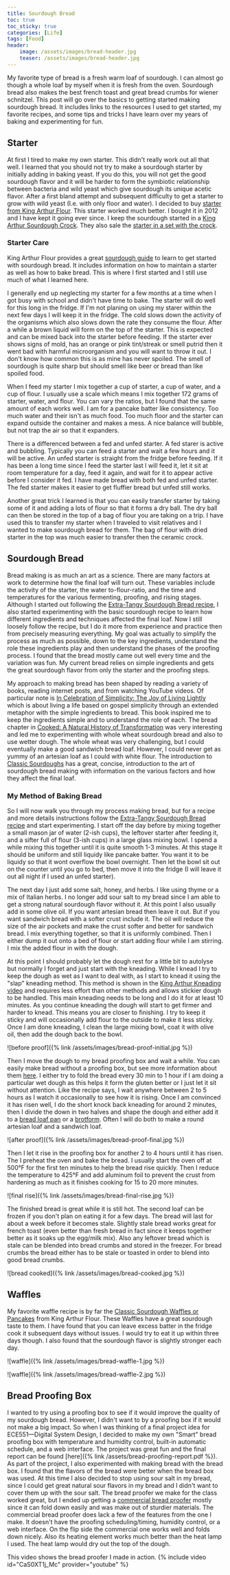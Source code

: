 ```yaml
---
title: Sourdough Bread
toc: true
toc_sticky: true
categories: [Life]
tags: [Food]
header:
    image: /assets/images/bread-header.jpg
    teaser: /assets/images/bread-header.jpg
---
```


My favorite type of bread is a fresh warm loaf of sourdough. I can almost go though a whole loaf by myself when it is fresh from the oven. Sourdough bread also makes the best french toast and great bread crumbs for wiener schnitzel. This post will go over the basics to getting started making sourdough bread. It includes links to the resources I used to get started, my favorite recipes, and some tips and tricks I have learn over my years of baking and experimenting for fun.

## Starter
At first I tired to make my own starter. This didn't really work out all that well. I learned that you should not try to make a sourdough starter by initially adding in baking yeast. If you do this, you will not get the good sourdough flavor and it will be harder to form the symbiotic relationship between bacteria and wild yeast which give sourdough its unique acetic flavor. After a first bland attempt and subsequent difficulty to get a starter to grow with wild yeast (I.e. with only floor and water). I decided to buy [starter from King Arthur Flour](https://shop.kingarthurflour.com/items/classic-fresh-sourdough-starter-1-oz). This starter worked much better. I bought it in 2012 and I have kept it going ever since. I keep the sourdough started in a [King Arthur Sourdough Crock](https://shop.kingarthurflour.com/items/classic-king-arthur-sourdough-crock). They also sale the [starter in a set with the crock](https://shop.kingarthurflour.com/items/sourdough-starter-and-crock-set).

### Starter Care
King Arthur Flour provides a great [sourdough guide](https://www.kingarthurflour.com/learn/guides/sourdough) to learn to get started with sourdough bread. It includes information on how to maintain a starter as well as how to bake bread. This is where I first started and I still use much of what I learned here. 

I generally end up neglecting my starter for a few months at a time when I got busy with school and didn't have time to bake. The starter will do well for this long in the fridge. If I'm not planing on using my starer within the next few days I will keep it in the fridge. The cold slows down the activity of the organisms which also slows down the rate they consume the flour. After a while a brown liquid will form on the top of the starter. This is expected and can be mixed back into the starter before feeding. If the starter ever shows signs of mold, has an orange or pink tint/streak or smell putrid then it went bad with harmful microorganism and you will want to throw it out. I don't know how common this is as mine has never spoiled. The smell of sourdough is quite sharp but should smell like beer or bread than like spoiled food.

When I feed my starter I mix together a cup of starter, a cup of water, and a cup of flour. I usually use a scale which means I mix together 172 grams of starter, water, and flour. You can vary the ratios, but I found that the same amount of each works well. I am for a pancake batter like consistency.  Too much water and their isn't as much food. Too much floor and the starter can expand outside the container and makes a mess. A nice balance will bubble, but not trap the air so that it expanders.

There is a differenced between a fed and unfed starter. A fed starer is active and bubbling. Typically you can feed a starter and wait a few hours and it will be active. An unfed starter is straight from the fridge before feeding. If it has been a long time since I feed the starter last I will feed it, let it sit at room temperature for a day, feed it again, and wait for it to appear active before I consider it fed. I have made bread with both fed and unfed starter. The fed starter makes it easier to get fluffier bread but unfed still works.

Another great trick I learned is that you can easily transfer starter by taking some of it and adding a lots of flour so that it forms a dry ball. The dry ball can then be stored in the top of a bag of flour you are taking on a trip. I have used this to transfer my starter when I traveled to visit relatives and I wanted to make sourdough bread for them. The bag of flour with dried starter in the top was much easier to transfer then the ceramic crock.

## Sourdough Bread
Bread making is as much an art as a science. There are many factors at work to determine how the final loaf will turn out. These variables include the activity of the starter, the water to-flour-ratio, and the time and temperatures for the various fermenting, proofing, and rising stages. Although I started out following the [Extra-Tangy Sourdough Bread recipe](https://www.kingarthurflour.com/recipes/extra-tangy-sourdough-bread-recipe), I also started experimenting with the basic sourdough recipe to learn how different ingredients and techniques affected the final loaf. Now I still loosely follow the recipe, but I do it more from experience and practice then from precisely measuring everything. My goal was actually to simplify the process as much as possible, down to the key ingredients, understand the role these ingredients play and then understand the phases of the proofing process. I found that the bread mostly came out well every time and the variation was fun. My current bread relies on simple ingredients and gets the great sourdough flavor from only the starter and the proofing steps.

My approach to making bread has been shaped by reading a variety of books, reading internet posts, and from watching YouTube videos. Of particular note is [In Celebration of Simplicity: The Joy of Living Lightly](https://smile.amazon.com/dp/0825463149/ref=cm_sw_em_r_mt_dp_U_gAoKEbRRY3PKE) which is about living a life based on gospel simplicity through an extended metaphor with the simple ingredients to bread. This book inspired me to keep the ingredients simple and to understand the role of each. The bread chapter in 
[Cooked: A Natural History of Transformation](https://smile.amazon.com/dp/0143125338/ref=cm_sw_em_r_mt_dp_U_ZHoKEb3MET40D) was very interesting and led me to experimenting with whole wheat sourdough bread and also to use wetter dough. The whole wheat was very challenging, but I could eventually make a good sandwich bread loaf. However, I could never get as yummy of an artesian loaf as I could with white flour. The introduction to [Classic Sourdoughs](https://smile.amazon.com/Classic-Sourdoughs-Revised-Bakers-Handbook-ebook/dp/B004EWFUQ4/ref=sr_1_36?dchild=1&keywords=sourdough+bread&qid=1586731950&sr=8-36) has a great, concise, introduction to the art of sourdough bread making with information on the various factors and how they affect the final loaf.

### My Method of Baking Bread
So I will now walk you through my process making bread, but for a recipe and more details instructions follow the [Extra-Tangy Sourdough Bread recipe](https://www.kingarthurflour.com/recipes/extra-tangy-sourdough-bread-recipe) and start experimenting.
I start off the day before by mixing together a small mason jar of water (2-ish cups), the leftover starter after feeding it, and a sifter full of flour (3-ish cups) in a large glass mixing bowl. I spend a while mixing this together until it is quite smooth 1-3 minutes. At this stage it should be uniform and still liquidy like pancake batter. You want it to be liquidy so that it wont overflow the bowl overnight. Then let the bowl sit out on the counter until you go to bed, then move it into the fridge (I will leave it out all night if I used an unfed starter).

The next day I just add some salt, honey, and herbs. I like using thyme or a mix of Italian herbs. I no longer add sour salt to my bread since I am able to get a strong natural sourdough flavor without it. At this point I also usually add in some olive oil. If you want artesian bread then leave it out. But if you want sandwich bread with a softer crust include it. The oil will reduce the size of the air pockets and make the crust softer and better for sandwich bread. I mix everything together, so that it is uniformly combined. Then I either dump it out onto a bed of flour or start adding flour while I am stirring. I mix the added flour in with the dough.

At this point I should probably let the dough rest for a little bit to autolyse but normally I forget and just start with the kneading. While I knead I try to keep the dough as wet as I want to deal with, as I start to knead it using the "slap" kneading method. This method is shown in the [King Arthur Kneading video](https://www.kingarthurflour.com/learn/guides/sourdough/bake) and requires less effort than other methods and allows stickier dough to be handled. This main kneading needs to be long and I do it for at least 10 minutes. As you continue kneading the dough will start to get firmer and harder to knead. This means you are closer to finishing. I try to keep it sticky and will occasionally add flour to the outside to make it less sticky. Once I am done kneading, I clean the large mixing bowl, coat it with olive oil, then add the dough back to the bowl.

![before proof]({% link /assets/images/bread-proof-initial.jpg %})

Then I move the dough to my bread proofing box and wait a while. You can easily make bread without a proofing box, but see more information about them [here](#bread-proofing-box). I either try to fold the bread every 30 min to 1 hour if I am doing a particular wet dough as this helps it form the gluten better or I just let it sit without attention. Like the recipe says, I wait anywhere between 2 to 5 hours as I watch it occasionally to see how it is rising. Once I am convinced it has risen well, I do the short knock back kneading for around 2 minutes, then I divide the down in two halves and shape the dough and either add it to a [bread loaf pan](https://shop.kingarthurflour.com/items/king-arthur-standard-bread-loaf-pan-8-x-4) or a [brotform](https://shop.kingarthurflour.com/items/round-brotform). Often I will do both to make a round artesian loaf and a sandwich loaf. 

![after proof]({% link /assets/images/bread-proof-final.jpg %})

Then I let it rise in the proofing box for another 2 to 4 hours until it has risen. The I preheat the oven and bake the bread. I usually start the oven off at 500°F for the first ten minutes to help the bread rise quickly. Then I reduce the temperature to 425°F and add aluminum foil to prevent the crust from hardening as much as it finishes cooking for 15 to 20 more minutes.

![final rise]({% link /assets/images/bread-final-rise.jpg %})

The finished bread is great while it is still hot. The second loaf can be frozen if you don't plan on eating it for a few days. The bread will last for about a week before it becomes stale. Slightly stale bread works great for french toast (even better than fresh bread in fact since it keeps together better as it soaks up the egg/milk mix). Also any leftover bread which is stale can be blended into bread crumbs and stored in the freezer.  For bread crumbs the bread either has to be stale or toasted in order to blend into good bread crumbs.

![bread cooked]({% link /assets/images/bread-cooked.jpg %})

## Waffles
My favorite waffle recipe is by far the [Classic Sourdough Waffles or Pancakes](https://www.kingarthurflour.com/recipes/classic-sourdough-waffles-or-pancakes-recipe) from King Arthur Flour. These Waffles have a great sourdough taste to them. I have found that you can leave excess batter in the fridge cook it subsequent days without issues. I would try to eat it up within three days though. I also found that the sourdough flavor is slightly stronger each day.

![waffle]({% link /assets/images/bread-waffle-1.jpg %})

![waffle]({% link /assets/images/bread-waffle-2.jpg %})

## Bread Proofing Box
I wanted to try using a proofing box to see if it would improve the quality of my sourdough bread. However, I didn't want to by a proofing box if it would not make a big impact. So when I was thinking of a final project idea for ECE551—Digital System Design, I decided to make my own "Smart" bread proofing box with temperature and humidity control, built-in automatic schedule, and a web interface. The project was great fun and the final report can be found [here]({% link /assets/bread-proofing-report.pdf %}). As part of the project, I also experimented with making bread with the bread box. I found that the flavors of the bread were better when the bread box was used. At this time I also decided to stop using sour salt in my bread, since I could get great natural sour flavors in my bread and I didn't want to cover them up with the sour salt. The bread proofer we make for the class worked great, but I ended up getting a [commercial bread proofer](https://shop.kingarthurflour.com/items/folding-bread-proofer-and-slow-cooker) mostly since it can fold down easily and was make out of sturdier materials. The commercial bread proofer does lack a few of the features from the one I make. It doesn't have the proofing scheduling/timing, humidity control, or a web interface. On the flip side the commercial one works well and folds down nicely. Also its heating element works much better than the heat lamp I used. The heat lamp would dry out the top of the dough.

This video shows the bread proofer I made in action.
{% include video id="CaS0XT1j_Mc" provider="youtube" %}
